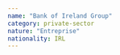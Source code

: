 ```yaml
---
name: "Bank of Ireland Group"
category: private-sector
nature: "Entreprise"
nationality: IRL
---
```

